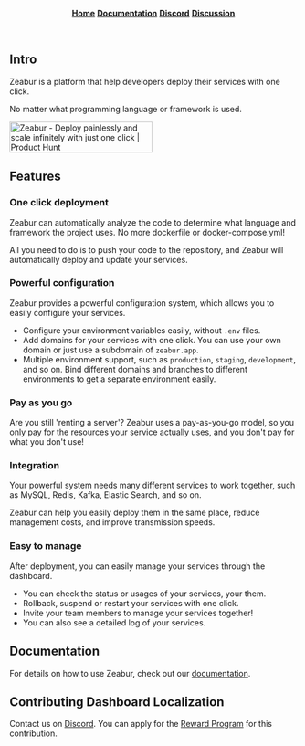 <p align="center">
  <a href="https://zeabur.com"><strong>Home</strong></a>
  <a href="https://zeabur.com/docs"><strong>Documentation</strong></a>
  <a href="https://discord.gg/DrdGCvXEyY"><strong>Discord</strong></a>
  <a href="https://github.com/orgs/zeabur/discussions"><strong>Discussion</strong></a>
</p>

<br/>

## Intro

Zeabur is a platform that help developers deploy their services with one click.

No matter what programming language or framework is used.

<a href="https://www.producthunt.com/posts/zeabur?utm_source=badge-top-post-badge&utm_medium=badge&utm_souce=badge-zeabur" target="_blank"><img src="https://api.producthunt.com/widgets/embed-image/v1/top-post-badge.svg?post_id=404816&theme=light&period=daily" alt="Zeabur - Deploy&#0032;painlessly&#0032;and&#0032;scale&#0032;infinitely&#0032;with&#0032;just&#0032;one&#0032;click | Product Hunt" style="width: 250px; height: 54px;" width="250" height="54" /></a>

## Features

### One click deployment

Zeabur can automatically analyze the code to determine what language and framework the project uses. No more dockerfile or docker-compose.yml!

All you need to do is to push your code to the repository, and Zeabur will automatically deploy and update your services.

### Powerful configuration

Zeabur provides a powerful configuration system, which allows you to easily configure your services.

- Configure your environment variables easily, without `.env` files.
- Add domains for your services with one click. You can use your own domain or just use a subdomain of `zeabur.app`.
- Multiple environment support, such as `production`, `staging`, `development`, and so on. Bind different domains and branches to different environments to get a separate environment easily.

### Pay as you go

Are you still 'renting a server'? Zeabur uses a pay-as-you-go model, so you only pay for the resources your service actually uses, and you don't pay for what you don't use!

### Integration

Your powerful system needs many different services to work together, such as MySQL, Redis, Kafka, Elastic Search, and so on.

Zeabur can help you easily deploy them in the same place, reduce management costs, and improve transmission speeds.

### Easy to manage

After deployment, you can easily manage your services through the dashboard.

- You can check the status or usages of your services, your them.
- Rollback, suspend or restart your services with one click.
- Invite your team members to manage your services together!
- You can also see a detailed log of your services.

## Documentation

For details on how to use Zeabur, check out our [documentation](https://zeabur.com/docs).

## Contributing Dashboard Localization

Contact us on [Discord](https://zeabur.com/dc). You can apply for the [Reward Program](https://zeabur.com/docs/billing/reward) for this contribution.
